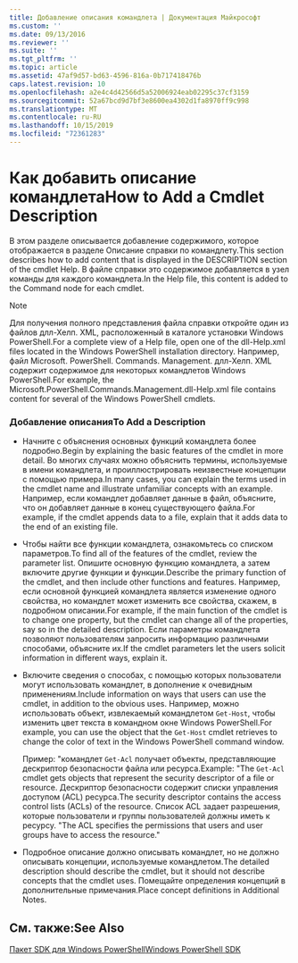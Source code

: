 ```yaml
---
title: Добавление описания командлета | Документация Майкрософт
ms.custom: ''
ms.date: 09/13/2016
ms.reviewer: ''
ms.suite: ''
ms.tgt_pltfrm: ''
ms.topic: article
ms.assetid: 47af9d57-bd63-4596-816a-0b717418476b
caps.latest.revision: 10
ms.openlocfilehash: a2e4c4d42566d5a52006924eab02295c37cf3159
ms.sourcegitcommit: 52a67bcd9d7bf3e8600ea4302d1fa8970ff9c998
ms.translationtype: MT
ms.contentlocale: ru-RU
ms.lasthandoff: 10/15/2019
ms.locfileid: "72361283"
---
```

# <a name="how-to-add-a-cmdlet-description"></a><span data-ttu-id="2198a-102">Как добавить описание командлета</span><span class="sxs-lookup"><span data-stu-id="2198a-102">How to Add a Cmdlet Description</span></span>

<span data-ttu-id="2198a-103">В этом разделе описывается добавление содержимого, которое отображается в разделе Описание справки по командлету.</span><span class="sxs-lookup"><span data-stu-id="2198a-103">This section describes how to add content that is displayed in the DESCRIPTION section of the cmdlet Help.</span></span> <span data-ttu-id="2198a-104">В файле справки это содержимое добавляется в узел команды для каждого командлета.</span><span class="sxs-lookup"><span data-stu-id="2198a-104">In the Help file, this content is added to the Command node for each cmdlet.</span></span>

> [!NOTE]
> <span data-ttu-id="2198a-105">Для получения полного представления файла справки откройте один из файлов длл-Хелп. XML, расположенный в каталоге установки Windows PowerShell.</span><span class="sxs-lookup"><span data-stu-id="2198a-105">For a complete view of a Help file, open one of the dll-Help.xml files located in the Windows PowerShell installation directory.</span></span> <span data-ttu-id="2198a-106">Например, файл Microsoft. PowerShell. Commands. Management. длл-Хелп. XML содержит содержимое для некоторых командлетов Windows PowerShell.</span><span class="sxs-lookup"><span data-stu-id="2198a-106">For example, the Microsoft.PowerShell.Commands.Management.dll-Help.xml file contains content for several of the Windows PowerShell cmdlets.</span></span>

### <a name="to-add-a-description"></a><span data-ttu-id="2198a-107">Добавление описания</span><span class="sxs-lookup"><span data-stu-id="2198a-107">To Add a Description</span></span>

- <span data-ttu-id="2198a-108">Начните с объяснения основных функций командлета более подробно.</span><span class="sxs-lookup"><span data-stu-id="2198a-108">Begin by explaining the basic features of the cmdlet in more detail.</span></span> <span data-ttu-id="2198a-109">Во многих случаях можно объяснить термины, используемые в имени командлета, и проиллюстрировать неизвестные концепции с помощью примера.</span><span class="sxs-lookup"><span data-stu-id="2198a-109">In many cases, you can explain the terms used in the cmdlet name and illustrate unfamiliar concepts with an example.</span></span> <span data-ttu-id="2198a-110">Например, если командлет добавляет данные в файл, объясните, что он добавляет данные в конец существующего файла.</span><span class="sxs-lookup"><span data-stu-id="2198a-110">For example, if the cmdlet appends data to a file, explain that it adds data to the end of an existing file.</span></span>

- <span data-ttu-id="2198a-111">Чтобы найти все функции командлета, ознакомьтесь со списком параметров.</span><span class="sxs-lookup"><span data-stu-id="2198a-111">To find all of the features of the cmdlet, review the parameter list.</span></span> <span data-ttu-id="2198a-112">Опишите основную функцию командлета, а затем включите другие функции и функции.</span><span class="sxs-lookup"><span data-stu-id="2198a-112">Describe the primary function of the cmdlet, and then include other functions and features.</span></span> <span data-ttu-id="2198a-113">Например, если основной функцией командлета является изменение одного свойства, но командлет может изменить все свойства, скажем, в подробном описании.</span><span class="sxs-lookup"><span data-stu-id="2198a-113">For example, if the main function of the cmdlet is to change one property, but the cmdlet can change all of the properties, say so in the detailed description.</span></span> <span data-ttu-id="2198a-114">Если параметры командлета позволяют пользователям запросить информацию различными способами, объясните их.</span><span class="sxs-lookup"><span data-stu-id="2198a-114">If the cmdlet parameters let the users solicit information in different ways, explain it.</span></span>

- <span data-ttu-id="2198a-115">Включите сведения о способах, с помощью которых пользователи могут использовать командлет, в дополнение к очевидным применениям.</span><span class="sxs-lookup"><span data-stu-id="2198a-115">Include information on ways that users can use the cmdlet, in addition to the obvious uses.</span></span> <span data-ttu-id="2198a-116">Например, можно использовать объект, извлекаемый командлетом `Get-Host`, чтобы изменить цвет текста в командном окне Windows PowerShell.</span><span class="sxs-lookup"><span data-stu-id="2198a-116">For example, you can use the object that the `Get-Host` cmdlet retrieves to change the color of text in the Windows PowerShell command window.</span></span>

  <span data-ttu-id="2198a-117">Пример: "командлет `Get-Acl` получает объекты, представляющие дескриптор безопасности файла или ресурса.</span><span class="sxs-lookup"><span data-stu-id="2198a-117">Example:  "The `Get-Acl` cmdlet gets objects that represent the security descriptor of a file or resource.</span></span> <span data-ttu-id="2198a-118">Дескриптор безопасности содержит списки управления доступом (ACL) ресурса.</span><span class="sxs-lookup"><span data-stu-id="2198a-118">The security descriptor contains the access control lists (ACLs) of the resource.</span></span> <span data-ttu-id="2198a-119">Список ACL задает разрешения, которые пользователи и группы пользователей должны иметь к ресурсу. "</span><span class="sxs-lookup"><span data-stu-id="2198a-119">The ACL specifies the permissions that users and user groups have to access the resource."</span></span>

- <span data-ttu-id="2198a-120">Подробное описание должно описывать командлет, но не должно описывать концепции, используемые командлетом.</span><span class="sxs-lookup"><span data-stu-id="2198a-120">The detailed description should describe the cmdlet, but it should not describe concepts that the cmdlet uses.</span></span> <span data-ttu-id="2198a-121">Помещайте определения концепций в дополнительные примечания.</span><span class="sxs-lookup"><span data-stu-id="2198a-121">Place concept definitions in Additional Notes.</span></span>

## <a name="see-also"></a><span data-ttu-id="2198a-122">См. также:</span><span class="sxs-lookup"><span data-stu-id="2198a-122">See Also</span></span>

[<span data-ttu-id="2198a-123">Пакет SDK для Windows PowerShell</span><span class="sxs-lookup"><span data-stu-id="2198a-123">Windows PowerShell SDK</span></span>](../windows-powershell-reference.md)
